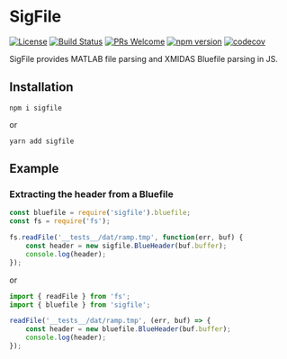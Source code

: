 SigFile
======================

[![License](https://img.shields.io/badge/License-Apache%202.0-blue.svg)](https://opensource.org/licenses/Apache-2.0) [![Build Status](https://travis-ci.org/LGSInnovations/sigfile.svg?branch=master)](https://travis-ci.org/LGSInnovations/sigfile) [![PRs Welcome](https://img.shields.io/badge/PRs-welcome-brightgreen.svg)](.github/CONTRIBUTING.md#pull-requests) [![npm version](https://badge.fury.io/js/sigfile.svg)](https://badge.fury.io/js/sigfile) [![codecov](https://codecov.io/gh/LGSInnovations/sigfile/branch/master/graph/badge.svg)](https://codecov.io/gh/LGSInnovations/sigfile)

SigFile provides MATLAB file parsing and XMIDAS Bluefile parsing in JS.

## Installation

```
npm i sigfile
```

or

```
yarn add sigfile
```

## Example

### Extracting the header from a Bluefile

```javascript
const bluefile = require('sigfile').bluefile;
const fs = require('fs');

fs.readFile('__tests__/dat/ramp.tmp', function(err, buf) {
    const header = new sigfile.BlueHeader(buf.buffer);
    console.log(header);
});
```

or

```javascript
import { readFile } from 'fs';
import { bluefile } from 'sigfile';

readFile('__tests__/dat/ramp.tmp', (err, buf) => {
    const header = new bluefile.BlueHeader(buf.buffer);
    console.log(header);
});
